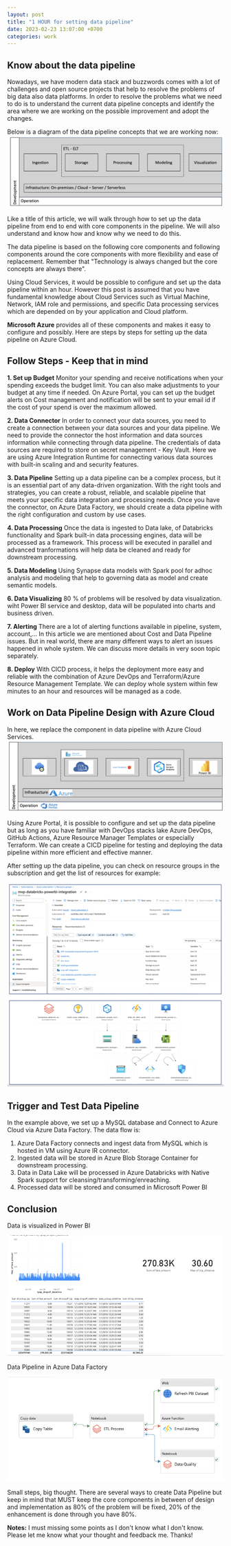 ```yaml
---
layout: post
title: "1 HOUR for setting data pipeline"
date: 2023-02-23 13:07:00 +0700
categories: work
---
```


## Know about the data pipeline

Nowadays, we have modern data stack and buzzwords comes with a lot of challenges and open source projects that help to resolve the problems of big data also data platforms. In order to resolve the problems what we need to do is to understand the current data pipeline concepts and identify the area where we are working on the possible improvement and adopt the changes.

Below is a diagram of the data pipeline concepts that we are working now:
![alt text](/images/post/set-up-pipeline/pipeline-concept.png "Data Pipeline Concept")

Like a title of this article, we will walk through how to set up the data pipeline from end to end with core components in the pipeline. We will also understand and know how and know why we need to do this.

The data pipeline is based on the following core components and following components around the core components with more flexibility and ease of replacement. Remember that "Technology is always changed but the core concepts are always there".

Using Cloud Services, it would be possible to configure and set up the data pipeline within an hour. However this post is assumed that you have fundamental knowledge about Cloud Services such as Virtual Machine, Network, IAM role and permissions, and specific Data processing services which are depended on by your application and Cloud platform.

**Microsoft Azure** provides all of these components and makes it easy to configure and possibly. Here are steps by steps for setting up the data pipeline on Azure Cloud.

## Follow Steps - Keep that in mind

**1. Set up Budget**
Monitor your spending and receive notifications when your spending exceeds the budget limit. You can also make adjustments to your budget at any time if needed.
On Azure Portal, you can set up the budget alerts on Cost management and notification will be sent to your email id if the cost of your spend is over the maximum allowed.

**2. Data Connector**
In order to connect your data sources, you need to create a connection between your data sources and your data pipeline. We need to provide the connector the host information and data sources information while connecting through data pipeline. The credentials of data sources are required to store on secret management - Key Vault.
Here we are using Azure Integration Runtime for connecting various data sources with built-in scaling and and security features.

**3. Data Pipeline**
Setting up a data pipeline can be a complex process, but it is an essential part of any data-driven organization. With the right tools and strategies, you can create a robust, reliable, and scalable pipeline that meets your specific data integration and processing needs.
Once you have the connector, on Azure Data Factory, we should create a data pipeline with the right configuration and custom by use cases.

**4. Data Processing**
Once the data is ingested to Data lake, of Databricks functionality and Spark built-in data processing engines, data will be processed as a framework. This process will be executed in parallel and advanced tranformations will help data be cleaned and ready for downstream processing.

**5. Data Modeling**
Using Synapse data models with Spark pool for adhoc analysis and modeling that help to governing data as model and create semantic models.

**6. Data Visualizing**
80 % of problems will be resolved by data visualization. wiht Power BI service and desktop, data will be populated into charts and business driven.

**7. Alerting**
There are a lot of alerting functions available in pipeline, system, account,... In this article we are mentioned about Cost and Data Pipeline issues. But in real world, there are many different ways to alert an issues happened in whole system. We can discuss more details in very soon topic separately.

**8. Deploy**
With CICD process, it helps the deployment more easy and reliable with the combination of Azure DevOps and Terraform/Azure Resource Management Template. We can deploy whole system within few minutes to an hour and resources will be managed as a code.

## Work on Data Pipeline Design with Azure Cloud

In here, we replace the component in data pipeline with Azure Cloud Services.
![alt text](/images/post/set-up-pipeline/pipeline-design.png "Data Pipeline Concept")

Using Azure Portal, it is possible to configure and set up the data pipeline but as long as you have familiar with DevOps stacks lake Azure DevOps, GitHub Actions, Azure Resource Manager Templates or especially Terraform. We can create a CICD pipeline for testing and deploying the data pipeline within more efficient and effective manner.

After setting up the data pipeline, you can check on resource groups in the subscription and get the list of resources for example:

![alt text](/images/post/set-up-pipeline/sample-resource-group.png "Data Pipeline Resource Groups")

## Trigger and Test Data Pipeline

In the example above, we set up a MySQL database and Connect to Azure Cloud via Azure Data Factory. The data flow is:

1. Azure Data Factory connects and ingest data from MySQL which is hosted in VM using Azure IR connector.
2. Ingested data will be stored in Azure Blob Storage Container for downstream processing.
3. Data in Data Lake will be processed in Azure Databricks with Native Spark support for cleansing/transforming/enreaching.
4. Processed data will be stored and consumed in Microsoft Power BI

## Conclusion

Data is visualized in Power BI

![alt text](/images/post/set-up-pipeline/sample-reports.png "Report in Power BI")

Data Pipeline in Azure Data Factory

![alt text](/images/post/set-up-pipeline/sample-pipeline.png "Data Pipeline in ADF")

Small steps, big thought. There are several ways to create Data Pipeline but keep in mind that MUST keep the core components in between of design and implementation as 80% of the problem will be fixed, 20% of the enhancement is done through you have 80%.

**Notes:** I must missing some points as I don't know what I don't know. Please let me know what your thought and feedback me. Thanks!
